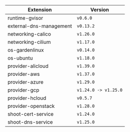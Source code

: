 | Extension      |  Version | 
| ----------- | ----------- |
|runtime-gvisor|```v0.6.0```|
|external-dns-management|```v0.13.2```|
|networking-calico|```v1.26.0```|
|networking-cilium|```v1.17.0```|
|os-gardenlinux|```v0.14.0```|
|os-ubuntu|```v1.18.0```|
|provider-alicloud|```v1.39.0```|
|provider-aws|```v1.37.0```|
|provider-azure|```v1.29.0```|
|provider-gcp|```v1.24.0 -> v1.25.0```|
|provider-hcloud|```v0.5.7```|
|provider-openstack|```v1.28.0```|
|shoot-cert-service|```v1.24.0```|
|shoot-dns-service|```v1.25.0```|

